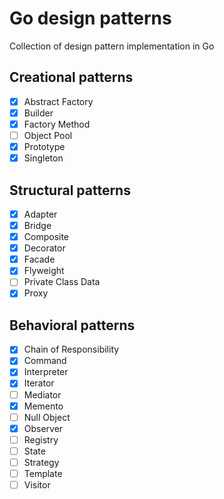 # Go design patterns
Collection of design pattern implementation in Go

## Creational patterns
- [x] Abstract Factory 
- [x] Builder
- [x] Factory Method
- [ ] Object Pool
- [x] Prototype
- [x] Singleton

## Structural patterns
- [x] Adapter
- [x] Bridge
- [x] Composite
- [x] Decorator
- [x] Facade
- [x] Flyweight
- [ ] Private Class Data
- [x] Proxy

## Behavioral patterns
- [x] Chain of Responsibility
- [x] Command
- [x] Interpreter
- [x] Iterator
- [ ] Mediator
- [x] Memento
- [ ] Null Object
- [x] Observer
- [ ] Registry
- [ ] State
- [ ] Strategy
- [ ] Template
- [ ] Visitor

